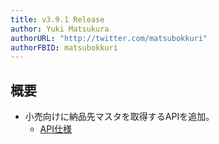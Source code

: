 ```yaml
---
title: v3.9.1 Release
author: Yuki Matsukura
authorURL: "http://twitter.com/matsubokkuri"
authorFBID: matsubokkuri
---
```


## 概要

- 小売向けに納品先マスタを取得するAPIを追加。
  - [API仕様](https://tanomimaster.com/docs/api#tag/Retail/operation/getShippingAddresses)


